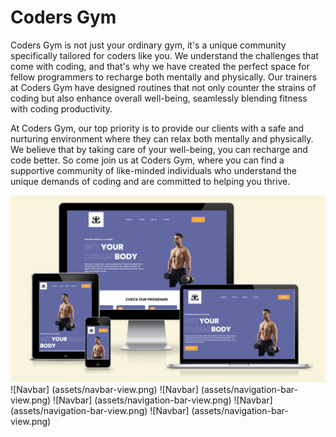 <h1>Coders Gym</h1>

<p>Coders Gym is not just your ordinary gym, it's a unique community specifically tailored for coders like you. We understand the challenges that come with coding, and that's why we have created the perfect space for fellow programmers to recharge both mentally and physically. Our trainers at Coders Gym have designed routines that not only counter the strains of coding but also enhance overall well-being, seamlessly blending fitness with coding productivity.

At Coders Gym, our top priority is to provide our clients with a safe and nurturing environment where they can relax both mentally and physically. We believe that by taking care of your well-being, you can recharge and code better. So come join us at Coders Gym, where you can find a supportive community of like-minded individuals who understand the unique demands of coding and are committed to helping you thrive. </p>

![Responsiveness View](assets/responsiveness-view.png)
![Navbar] (assets/navbar-view.png)
![Navbar] (assets/navigation-bar-view.png)
![Navbar] (assets/navigation-bar-view.png)
![Navbar] (assets/navigation-bar-view.png)
![Navbar] (assets/navigation-bar-view.png)